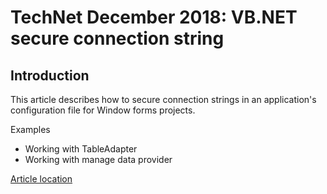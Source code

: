 
# TechNet December 2018: VB.NET secure connection string

## Introduction

This article describes how to secure connection strings in an application's configuration file for Window forms projects.

Examples
- Working with TableAdapter
- Working with manage data provider


[Article location](https://social.technet.microsoft.com/wiki/contents/articles/52301.secure-connection-string-for-windows-forms-vb-net.aspx)